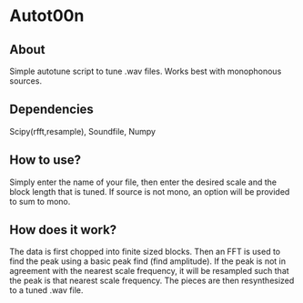 # Autot00n

## About

Simple autotune script to tune .wav files. Works best with monophonous sources.

## Dependencies

Scipy(rfft,resample), Soundfile, Numpy

## How to use?

Simply enter the name of your file, then enter the desired scale and the block length that is tuned. If source is not
mono, an option will be provided to sum to mono.

## How does it work?

The data is first chopped into finite sized blocks. Then an FFT is used to find the peak using a basic peak find (find amplitude). If the peak is not in agreement with the nearest scale frequency, it will be resampled such that the peak is that nearest scale frequency. The pieces are then resynthesized to a tuned .wav file.